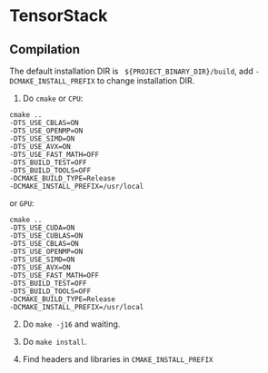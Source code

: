 # TensorStack 

## Compilation

The default installation DIR is ` ${PROJECT_BINARY_DIR}/build`,
add `-DCMAKE_INSTALL_PREFIX` to change installation DIR.

1. Do `cmake` or `CPU`:
```
cmake ..
-DTS_USE_CBLAS=ON
-DTS_USE_OPENMP=ON
-DTS_USE_SIMD=ON
-DTS_USE_AVX=ON
-DTS_USE_FAST_MATH=OFF
-DTS_BUILD_TEST=OFF
-DTS_BUILD_TOOLS=OFF
-DCMAKE_BUILD_TYPE=Release
-DCMAKE_INSTALL_PREFIX=/usr/local
```
or `GPU`:
```
cmake ..
-DTS_USE_CUDA=ON
-DTS_USE_CUBLAS=ON
-DTS_USE_CBLAS=ON
-DTS_USE_OPENMP=ON
-DTS_USE_SIMD=ON
-DTS_USE_AVX=ON
-DTS_USE_FAST_MATH=OFF
-DTS_BUILD_TEST=OFF
-DTS_BUILD_TOOLS=OFF
-DCMAKE_BUILD_TYPE=Release
-DCMAKE_INSTALL_PREFIX=/usr/local
```

2. Do `make -j16` and waiting.

3. Do `make install`.

4. Find headers and libraries in `CMAKE_INSTALL_PREFIX`